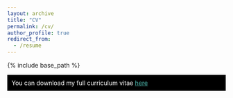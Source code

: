 ```yaml
---
layout: archive
title: "CV"
permalink: /cv/
author_profile: true
redirect_from:
  - /resume
---
```


{% include base_path %}

<div style="background-color: black; color: white; padding: 10px;">
  You can download my full curriculum vitae <a href="https://drive.google.com/file/d/1WoSETtpDUKVr9RmRANCWvNmj7TA8iufF/view?usp=drive_link" style="color: #4db6ac;">here</a>
</div>
